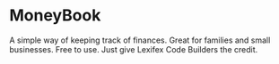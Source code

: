 # MoneyBook

A simple way of keeping track of finances. Great for families and
small businesses. Free to use. Just give Lexifex Code Builders the
credit.

